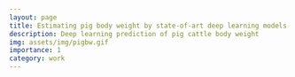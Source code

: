 ```yaml
---
layout: page
title: Estimating pig body weight by state-of-art deep learning models
description: Deep learning prediction of pig cattle body weight
img: assets/img/pigbw.gif
importance: 1
category: work
---
```



